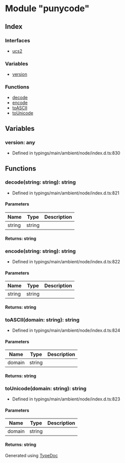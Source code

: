 # Module "punycode"


## Index

### Interfaces
* [ucs2](../interfaces/_typings_main_ambient_node_index_d_._punycode_.ucs2.md)

### Variables
* [version](_typings_main_ambient_node_index_d_._punycode_.md#version)

### Functions
* [decode](_typings_main_ambient_node_index_d_._punycode_.md#decode)
* [encode](_typings_main_ambient_node_index_d_._punycode_.md#encode)
* [toASCII](_typings_main_ambient_node_index_d_._punycode_.md#toascii)
* [toUnicode](_typings_main_ambient_node_index_d_._punycode_.md#tounicode)

## Variables

### version: any

* Defined in typings/main/ambient/node/index.d.ts:830


## Functions

### decode(string: string): string
  
* Defined in typings/main/ambient/node/index.d.ts:821


#### Parameters

| Name | Type | Description |
| ---- | ---- | ---- |
| string | string|  |

#### Returns: string

### encode(string: string): string
  
* Defined in typings/main/ambient/node/index.d.ts:822


#### Parameters

| Name | Type | Description |
| ---- | ---- | ---- |
| string | string|  |

#### Returns: string

### toASCII(domain: string): string
  
* Defined in typings/main/ambient/node/index.d.ts:824


#### Parameters

| Name | Type | Description |
| ---- | ---- | ---- |
| domain | string|  |

#### Returns: string

### toUnicode(domain: string): string
  
* Defined in typings/main/ambient/node/index.d.ts:823


#### Parameters

| Name | Type | Description |
| ---- | ---- | ---- |
| domain | string|  |

#### Returns: string


Generated using [TypeDoc](http://typedoc.io)
